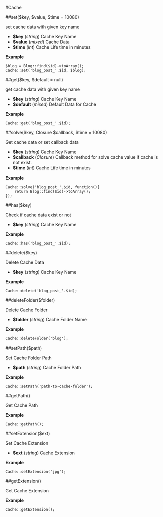 #Cache

##set($key, $value, $time = 10080)

set cache data with given key name

* **$key** (*string*) Cache Key Name
* **$value** (*mixed*) Cache Data
* **$time** (*int*) Cache Life time in minutes

**Example**

	$blog = Blog::find($id)->toArray();
	Cache::set('blog_post_'.$id, $blog);
    
##get($key, $default = null)

get cache data with given key name

* **$key** (*string*) Cache Key Name
* **$default** (*mixed*) Default Data for Cache

**Example**

	Cache::get('blog_post_'.$id);
    
##solve($key, Closure $callback, $time = 10080)

Get cache data or set callback data

* **$key** (*string*) Cache Key Name
* **$callback** (*Closure*) Callback method for solve cache value if cache is not exist.
* **$time** (*int*) Cache Life time in minutes

**Example**

	Cache::solve('blog_post_'.$id, function(){
    	return Blog::find($id)->toArray();
    });
    
##has($key)

Check if cache data exist or not

* **$key** (*string*) Cache Key Name

**Example**

	Cache::has('blog_post_'.$id);
    
##delete($key)

Delete Cache Data

* **$key** (*string*) Cache Key Name

**Example**

	Cache::delete('blog_post_'.$id);
    
##deleteFolder($folder)

Delete Cache Folder

* **$folder** (*string*) Cache Folder Name

**Example** 

	Cache::deleteFolder('blog');
    
##setPath($path)

Set Cache Folder Path

* **$path** (*string*) Cache Folder Path

**Example** 

	Cache::setPath('path-to-cache-folder');
    
##getPath()

Get Cache Path

**Example**

	Cache::getPath();
    
##setExtension($ext)

Set Cache Extension

* **$ext** (*string*) Cache Extension

**Example**

	Cache::setExtension('jpg');
    
##getExtension()

Get Cache Extension

**Example**

	Cache::getExtension();
    

